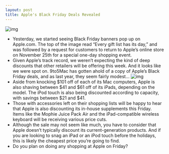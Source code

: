 ```yaml
---
layout: post
title: Apple's Black Friday Deals Revealed
---
```

![img](http://media.idownloadblog.com/wp-content/uploads/2011/11/christmas-ipads1.jpg)
* Yesterday, we started seeing Black Friday banners pop up on Apple.com. The top of the image read “Every gift list has its day,” and was followed by a request for customers to return to Apple’s online store on November 25th for a special one-day shopping event.
* Given Apple’s track record, we weren’t expecting the kind of deep discounts that other retailers will be offering this week. And it looks like we were spot on. 9to5Mac has gotten ahold of a copy of Apple’s Black Friday deals, and as last year, they seem fairly modest…
![img](http://media.idownloadblog.com/wp-content/uploads/2011/11/9to5mac-black-friday.jpg)
* Aside from knocking $101 off of each of its Mac computers, Apple is also shaving between $41 and $61 off of its iPads, depending on the model. The iPod touch is also being discounted according to capacity, with savings between $21 and $41.
* Those with accessories left on their shopping lists will be happy to hear that Apple is also discounting its in-house supplements this Friday. Items like the Mophie Juice Pack Air and the iPad-compatible wireless keyboard will be receiving various price cuts.
* Although the sale may not seem like much, you have to consider that Apple doesn’t typically discount its current-generation products. And if you are looking to snag an iPad or an iPod touch before the holidays, this is likely the cheapest price you’re going to find.
* Do you plan on doing any shopping at Apple on Friday?

